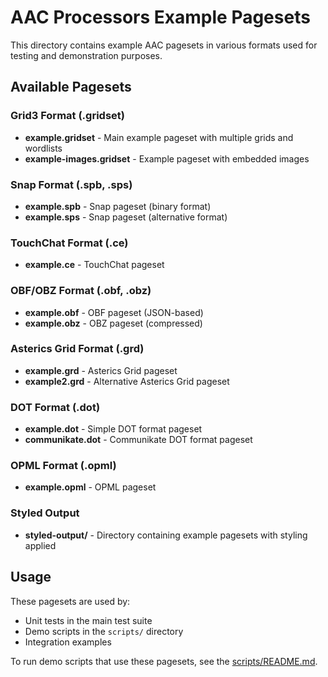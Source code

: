 # AAC Processors Example Pagesets

This directory contains example AAC pagesets in various formats used for testing and demonstration purposes.

## Available Pagesets

### Grid3 Format (.gridset)
- **example.gridset** - Main example pageset with multiple grids and wordlists
- **example-images.gridset** - Example pageset with embedded images

### Snap Format (.spb, .sps)
- **example.spb** - Snap pageset (binary format)
- **example.sps** - Snap pageset (alternative format)

### TouchChat Format (.ce)
- **example.ce** - TouchChat pageset

### OBF/OBZ Format (.obf, .obz)
- **example.obf** - OBF pageset (JSON-based)
- **example.obz** - OBZ pageset (compressed)

### Asterics Grid Format (.grd)
- **example.grd** - Asterics Grid pageset
- **example2.grd** - Alternative Asterics Grid pageset

### DOT Format (.dot)
- **example.dot** - Simple DOT format pageset
- **communikate.dot** - Communikate DOT format pageset

### OPML Format (.opml)
- **example.opml** - OPML pageset

### Styled Output
- **styled-output/** - Directory containing example pagesets with styling applied

## Usage

These pagesets are used by:
- Unit tests in the main test suite
- Demo scripts in the `scripts/` directory
- Integration examples

To run demo scripts that use these pagesets, see the [scripts/README.md](../scripts/README.md).
